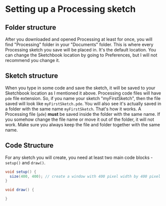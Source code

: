 # Setting up a Processing sketch

## Folder structure
After you downloaded and opened Processing at least for once, you will find "Processing" folder in your "Documents" folder. This is where every Processing sketch you save will be placed in. It's the default location. You can change the Sketchbook location by going to Preferences, but I will not recommend you change it.

## Sketch structure
When you type in some code and save the sketch, it will be saved to your Sketchbook location as I mentioned it above. Processing code files will have `pde` file extension. So, if you name your sketch "myFirstSketch", then the file saved will look like `myFirstSketch.pde`. You will also see it's actually saved in a folder with the same name `myFirstSketch`. That's how it works. A Processing file (`pde`) **must** be saved inside the folder with the same name. If you somehow change the file name or move it out of the folder, it will not work. Make sure you always keep the file and folder together with the same name.


## Code Structure
For any sketch you will create, you need at least two main code blocks - `setup()` and `draw()`.

```java
void setup() {
  size(400, 400); // create a window with 400 pixel width by 400 pixel height.
}

void draw() {

}
```




